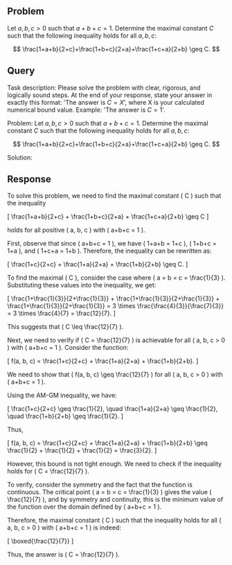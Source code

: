 ## Problem

Let $a, b, c > 0$ such that $a+b+c=1$. Determine the maximal constant $C$ such that the following inequality holds for all $a, b, c$:

$$
\frac{1+a+b}{2+c}+\frac{1+b+c}{2+a}+\frac{1+c+a}{2+b} \geq C.
$$

## Query

Task description: Please solve the problem with clear, rigorous, and logically sound steps. At the end of your response, state your answer in exactly this format: 'The answer is $C=X$', where X is your calculated numerical bound value. Example: 'The answer is $C=1$'.

Problem: Let $a, b, c > 0$ such that $a+b+c=1$. Determine the maximal constant $C$ such that the following inequality holds for all $a, b, c$:

$$
\frac{1+a+b}{2+c}+\frac{1+b+c}{2+a}+\frac{1+c+a}{2+b} \geq C.
$$

Solution:

## Response

To solve this problem, we need to find the maximal constant \( C \) such that the inequality

\[
\frac{1+a+b}{2+c} + \frac{1+b+c}{2+a} + \frac{1+c+a}{2+b} \geq C
\]

holds for all positive \( a, b, c \) with \( a+b+c = 1 \).

First, observe that since \( a+b+c = 1 \), we have \( 1+a+b = 1+c \), \( 1+b+c = 1+a \), and \( 1+c+a = 1+b \). Therefore, the inequality can be rewritten as:

\[
\frac{1+c}{2+c} + \frac{1+a}{2+a} + \frac{1+b}{2+b} \geq C.
\]

To find the maximal \( C \), consider the case where \( a = b = c = \frac{1}{3} \). Substituting these values into the inequality, we get:

\[
\frac{1+\frac{1}{3}}{2+\frac{1}{3}} + \frac{1+\frac{1}{3}}{2+\frac{1}{3}} + \frac{1+\frac{1}{3}}{2+\frac{1}{3}} = 3 \times \frac{\frac{4}{3}}{\frac{7}{3}} = 3 \times \frac{4}{7} = \frac{12}{7}.
\]

This suggests that \( C \leq \frac{12}{7} \).

Next, we need to verify if \( C = \frac{12}{7} \) is achievable for all \( a, b, c > 0 \) with \( a+b+c = 1 \). Consider the function:

\[
f(a, b, c) = \frac{1+c}{2+c} + \frac{1+a}{2+a} + \frac{1+b}{2+b}.
\]

We need to show that \( f(a, b, c) \geq \frac{12}{7} \) for all \( a, b, c > 0 \) with \( a+b+c = 1 \).

Using the AM-GM inequality, we have:

\[
\frac{1+c}{2+c} \geq \frac{1}{2}, \quad \frac{1+a}{2+a} \geq \frac{1}{2}, \quad \frac{1+b}{2+b} \geq \frac{1}{2}.
\]

Thus,

\[
f(a, b, c) = \frac{1+c}{2+c} + \frac{1+a}{2+a} + \frac{1+b}{2+b} \geq \frac{1}{2} + \frac{1}{2} + \frac{1}{2} = \frac{3}{2}.
\]

However, this bound is not tight enough. We need to check if the inequality holds for \( C = \frac{12}{7} \).

To verify, consider the symmetry and the fact that the function is continuous. The critical point \( a = b = c = \frac{1}{3} \) gives the value \( \frac{12}{7} \), and by symmetry and continuity, this is the minimum value of the function over the domain defined by \( a+b+c = 1 \).

Therefore, the maximal constant \( C \) such that the inequality holds for all \( a, b, c > 0 \) with \( a+b+c = 1 \) is indeed:

\[
\boxed{\frac{12}{7}}
\]

Thus, the answer is \( C = \frac{12}{7} \).